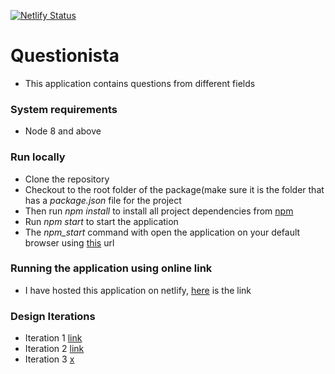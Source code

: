 [![Netlify Status](https://api.netlify.com/api/v1/badges/3ff4e086-364f-418a-b66e-b877d563b9b9/deploy-status)](https://app.netlify.com/sites/nifty-easley-667aae/deploys)

# Questionista
- This application contains questions from different fields

### System requirements
- Node 8 and above

### Run locally
- Clone the repository
- Checkout to the root folder of the package(make sure it is the folder that has a _package.json_ file for the project
- Then run _npm install_ to install all project dependencies from [npm](https://www.npmjs.com/)
- Run _npm start_ to start the application
- The _npm_start_ command with open the application on your default browser using [this](http://localhost:3000) url

### Running the application using online link
- I have hosted this application on netlify, [here](https://nifty-easley-667aae.netlify.app) is the link

### Design Iterations
- Iteration 1 [link](https://www.figma.com/proto/QHDiicuNOMbudR2lEVrei6/Untitled?node-id=3%3A504&scaling=contain)
- Iteration 2 [link](https://www.figma.com/proto/QHDiicuNOMbudR2lEVrei6/Untitled?node-id=0%3A1&scaling=scale-down)
- Iteration 3 [x]()
